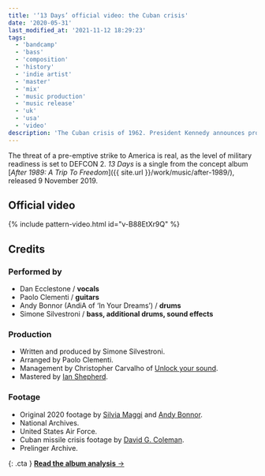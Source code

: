 ```yaml
---
title: '‘13 Days’ official video: the Cuban crisis'
date: '2020-05-31'
last_modified_at: '2021-11-12 18:29:23'
tags:
  - 'bandcamp'
  - 'bass'
  - 'composition'
  - 'history'
  - 'indie artist'
  - 'master'
  - 'mix'
  - 'music production'
  - 'music release'
  - 'uk'
  - 'usa'
  - 'video'
description: 'The Cuban crisis of 1962. President Kennedy announces proof of a build-up of Soviet missiles on the island. The world is one step from nuclear war.'
---
```

The threat of a pre-emptive strike to America is real, as the level of military readiness is set to DEFCON 2. _13 Days_ is a single from the concept album [_After 1989: A Trip To Freedom_]({{ site.url }}/work/music/after-1989/), released 9 November 2019.

## Official video

{% include pattern-video.html id="v-B88EtXr9Q" %}

## Credits

### Performed by

- Dan Ecclestone / **vocals**
- Paolo Clementi / **guitars**
- Andy Bonnor (AndiA of ‘In Your Dreams’) / **drums**
- Simone Silvestroni / **bass, additional drums, sound effects**

### Production

- Written and produced by Simone Silvestroni.
- Arranged by Paolo Clementi.
- Management by Christopher Carvalho of [Unlock your sound](https://unlockyoursound.com).
- Mastered by [Ian Shepherd](https://productionadvice.co.uk/about/).

### Footage

- Original 2020 footage by [Silvia Maggi](https://silviamaggidesign.com/) and [Andy Bonnor](https://linktr.ee/Andia).
- National Archives.
- United States Air Force.
- Cuban missile crisis footage by [David G. Coleman](https://historyinpieces.com/).
- Prelinger Archive.

{: .cta }
[**Read the album analysis**&nbsp;&rarr;](/work/music/after-1989/)